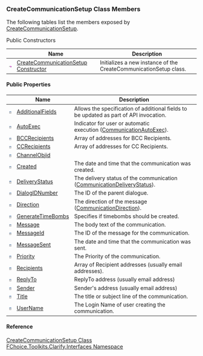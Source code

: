 ﻿### CreateCommunicationSetup Class Members

The following tables list the members exposed by [CreateCommunicationSetup](FChoice.Toolkits.Clarify~FChoice.Toolkits.Clarify.Interfaces.CreateCommunicationSetup.md).

Public Constructors

|   | Name | Description |
| --- | --- | --- |
| ![Public Constructor](dotnetimages/publicConstructor.png) | [CreateCommunicationSetup Constructor](FChoice.Toolkits.Clarify~FChoice.Toolkits.Clarify.Interfaces.CreateCommunicationSetup~_ctor.md) | Initializes a new instance of the CreateCommunicationSetup class.   |



#### Public Properties

|   | Name | Description |
| --- | --- | --- |
| ![Public Property](dotnetimages/publicProperty.png) | [AdditionalFields](FChoice.Toolkits.Clarify~FChoice.Toolkits.Clarify.Interfaces.CreateCommunicationSetup~AdditionalFields.md) | Allows the specification of additional fields to be updated as part of API invocation.   |
| ![Public Property](dotnetimages/publicProperty.png) | [AutoExec](FChoice.Toolkits.Clarify~FChoice.Toolkits.Clarify.Interfaces.CreateCommunicationSetup~AutoExec.md) | Indicator for user or automatic execution ([CommunicationAutoExec](FChoice.Toolkits.Clarify~FChoice.Toolkits.Clarify.CommunicationAutoExec.md)).   |
| ![Public Property](dotnetimages/publicProperty.png) | [BCCRecipients](FChoice.Toolkits.Clarify~FChoice.Toolkits.Clarify.Interfaces.CreateCommunicationSetup~BCCRecipients.md) | Array of addresses for BCC Recipients.   |
| ![Public Property](dotnetimages/publicProperty.png) | [CCRecipients](FChoice.Toolkits.Clarify~FChoice.Toolkits.Clarify.Interfaces.CreateCommunicationSetup~CCRecipients.md) | Array of addresses for CC Recipients.   |
| ![Public Property](dotnetimages/publicProperty.png) | [ChannelObjid](FChoice.Toolkits.Clarify~FChoice.Toolkits.Clarify.Interfaces.CreateCommunicationSetup~ChannelObjid.md) |   |
| ![Public Property](dotnetimages/publicProperty.png) | [Created](FChoice.Toolkits.Clarify~FChoice.Toolkits.Clarify.Interfaces.CreateCommunicationSetup~Created.md) | The date and time that the communication was created.   |
| ![Public Property](dotnetimages/publicProperty.png) | [DeliveryStatus](FChoice.Toolkits.Clarify~FChoice.Toolkits.Clarify.Interfaces.CreateCommunicationSetup~DeliveryStatus.md) | The delivery status of the communication ([CommunicationDeliveryStatus](FChoice.Toolkits.Clarify~FChoice.Toolkits.Clarify.CommunicationDeliveryStatus.md)).   |
| ![Public Property](dotnetimages/publicProperty.png) | [DialogIDNumber](FChoice.Toolkits.Clarify~FChoice.Toolkits.Clarify.Interfaces.CreateCommunicationSetup~DialogIDNumber.md) | The ID of the parent dialogue.   |
| ![Public Property](dotnetimages/publicProperty.png) | [Direction](FChoice.Toolkits.Clarify~FChoice.Toolkits.Clarify.Interfaces.CreateCommunicationSetup~Direction.md) | The direction of the message ([CommunicationDirection](FChoice.Toolkits.Clarify~FChoice.Toolkits.Clarify.CommunicationDirection.md)).   |
| ![Public Property](dotnetimages/publicProperty.png) | [GenerateTimeBombs](FChoice.Toolkits.Clarify~FChoice.Toolkits.Clarify.Interfaces.CreateCommunicationSetup~GenerateTimeBombs.md) | Specifies if timebombs should be created.   |
| ![Public Property](dotnetimages/publicProperty.png) | [Message](FChoice.Toolkits.Clarify~FChoice.Toolkits.Clarify.Interfaces.CreateCommunicationSetup~Message.md) | The body text of the communication.   |
| ![Public Property](dotnetimages/publicProperty.png) | [MessageId](FChoice.Toolkits.Clarify~FChoice.Toolkits.Clarify.Interfaces.CreateCommunicationSetup~MessageId.md) | The ID of the message for the communication.   |
| ![Public Property](dotnetimages/publicProperty.png) | [MessageSent](FChoice.Toolkits.Clarify~FChoice.Toolkits.Clarify.Interfaces.CreateCommunicationSetup~MessageSent.md) | The date and time that the communication was sent.   |
| ![Public Property](dotnetimages/publicProperty.png) | [Priority](FChoice.Toolkits.Clarify~FChoice.Toolkits.Clarify.Interfaces.CreateCommunicationSetup~Priority.md) | The Priority of the communication.   |
| ![Public Property](dotnetimages/publicProperty.png) | [Recipients](FChoice.Toolkits.Clarify~FChoice.Toolkits.Clarify.Interfaces.CreateCommunicationSetup~Recipients.md) | Array of Recipient addresses (usually email addresses).   |
| ![Public Property](dotnetimages/publicProperty.png) | [ReplyTo](FChoice.Toolkits.Clarify~FChoice.Toolkits.Clarify.Interfaces.CreateCommunicationSetup~ReplyTo.md) | ReplyTo address (usually email address)   |
| ![Public Property](dotnetimages/publicProperty.png) | [Sender](FChoice.Toolkits.Clarify~FChoice.Toolkits.Clarify.Interfaces.CreateCommunicationSetup~Sender.md) | Sender's address (usually email address)   |
| ![Public Property](dotnetimages/publicProperty.png) | [Title](FChoice.Toolkits.Clarify~FChoice.Toolkits.Clarify.Interfaces.CreateCommunicationSetup~Title.md) | The title or subject line of the communication.   |
| ![Public Property](dotnetimages/publicProperty.png) | [UserName](FChoice.Toolkits.Clarify~FChoice.Toolkits.Clarify.Interfaces.CreateCommunicationSetup~UserName.md) | The Login Name of user creating the communication.   |





#### Reference

[CreateCommunicationSetup Class](FChoice.Toolkits.Clarify~FChoice.Toolkits.Clarify.Interfaces.CreateCommunicationSetup.md)  
[FChoice.Toolkits.Clarify.Interfaces Namespace](FChoice.Toolkits.Clarify~FChoice.Toolkits.Clarify.Interfaces_namespace.md)